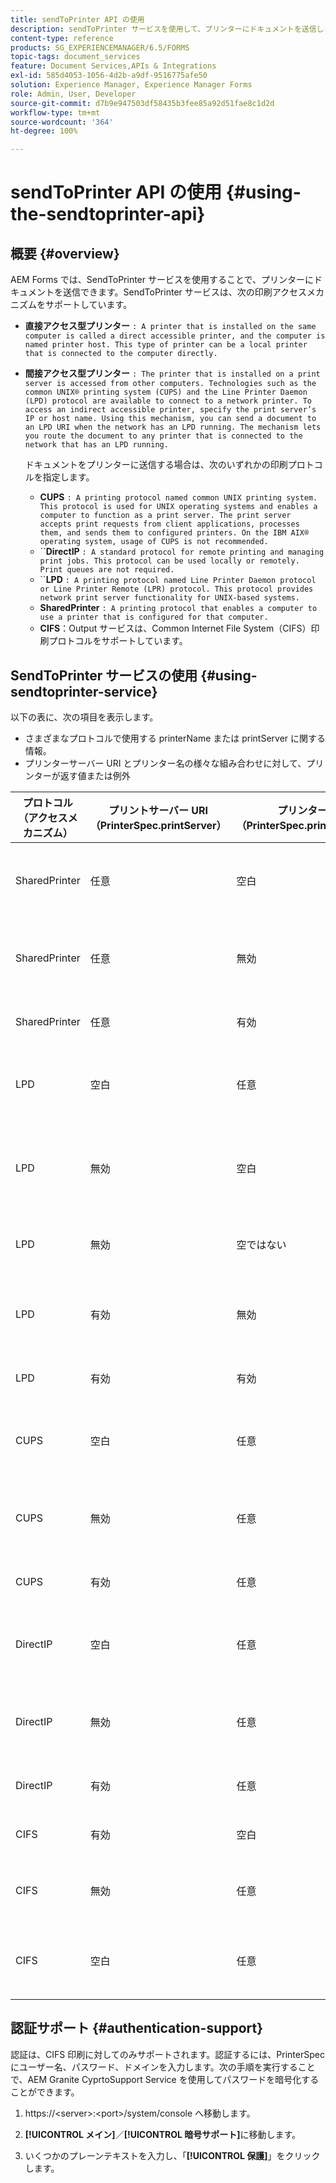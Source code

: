 ```yaml
---
title: sendToPrinter API の使用
description: sendToPrinter サービスを使用して、プリンターにドキュメントを送信します。
content-type: reference
products: SG_EXPERIENCEMANAGER/6.5/FORMS
topic-tags: document_services
feature: Document Services,APIs & Integrations
exl-id: 585d4053-1056-4d2b-a9df-9516775afe50
solution: Experience Manager, Experience Manager Forms
role: Admin, User, Developer
source-git-commit: d7b9e947503df58435b3fee85a92d51fae8c1d2d
workflow-type: tm+mt
source-wordcount: '364'
ht-degree: 100%

---
```


# sendToPrinter API の使用 {#using-the-sendtoprinter-api}

## 概要 {#overview}

AEM Forms では、SendToPrinter サービスを使用することで、プリンターにドキュメントを送信できます。SendToPrinter サービスは、次の印刷アクセスメカニズムをサポートしています。

* **直接アクセス型プリンター** `: A printer that is installed on the same computer is called a direct accessible printer, and the computer is named printer host. This type of printer can be a local printer that is connected to the computer directly.`

* **間接アクセス型プリンター** `: The printer that is installed on a print server is accessed from other computers. Technologies such as the common UNIX® printing system (CUPS) and the Line Printer Daemon (LPD) protocol are available to connect to a network printer. To access an indirect accessible printer, specify the print server’s IP or host name. Using this mechanism, you can send a document to an LPD URI when the network has an LPD running. The mechanism lets you route the document to any printer that is connected to the network that has an LPD running.`

  ドキュメントをプリンターに送信する場合は、次のいずれかの印刷プロトコルを指定します。 

   * **CUPS** `: A printing protocol named common UNIX printing system. This protocol is used for UNIX operating systems and enables a computer to function as a print server. The print server accepts print requests from client applications, processes them, and sends them to configured printers. On the IBM AIX® operating system, usage of CUPS is not recommended.`
   * ``**DirectIP** `: A standard protocol for remote printing and managing print jobs. This protocol can be used locally or remotely. Print queues are not required.`
   * ``**LPD** `: A printing protocol named Line Printer Daemon protocol or Line Printer Remote (LPR) protocol. This protocol provides network print server functionality for UNIX-based systems.`
   * **SharedPrinter** `: A printing protocol that enables a computer to use a printer that is configured for that computer.`
   * **CIFS**：Output サービスは、Common Internet File System（CIFS）印刷プロトコルをサポートしています。

## SendToPrinter サービスの使用 {#using-sendtoprinter-service}

以下の表に、次の項目を表示します。

* さまざまなプロトコルで使用する printerName または printServer に関する情報。
* プリンターサーバー URI とプリンター名の様々な組み合わせに対して、プリンターが返す値または例外

| プロトコル（アクセスメカニズム） | プリントサーバー URI（PrinterSpec.printServer） | プリンター名（PrinterSpec.printerName） | 結果 |
|--- |--- |--- |--- |
| SharedPrinter | 任意 | 空白 | 例外：必須の引数 sPrinterName を空にすることはできません。 |
| SharedPrinter | 任意 | 無効 | プリンターが見つからないという内容の例外がスローされます。 |
| SharedPrinter | 任意 | 有効 | 印刷ジョブが正常に作成されます。 |
| LPD | 空白 | 任意 | 必須の引数 sPrintServerUri を空にすることはできないことを示す例外。 |
| LPD | 無効 | 空白 | 必須の引数 sPrinterName を空にすることはできないという例外があります。 |
| LPD | 無効 | 空ではない | sPrintServerUri が見つからないという例外があります。 |
| LPD | 有効 | 無効 | プリンターが見つからないという内容の例外がスローされます。 |
| LPD | 有効 | 有効 | 印刷ジョブが正常に作成されます。 |
| CUPS | 空白 | 任意 | 必須の引数 sPrintServerUri を空にすることはできないことを示す例外。 |
| CUPS | 無効 | 任意 | プリンターが見つからないという内容の例外がスローされます。 |
| CUPS | 有効 | 任意 | 印刷ジョブが正常に作成されます。 |
| DirectIP | 空白 | 任意 | 必須の引数 sPrintServerUri を空にすることはできないことを示す例外。 |
| DirectIP | 無効 | 任意 | プリンターが見つからないという内容の例外がスローされます。 |
| DirectIP | 有効 | 任意 | 印刷ジョブが正常に作成されます。 |
| CIFS | 有効 | 空白 | 印刷ジョブが正常に作成されます。 |
| CIFS | 無効 | 任意 | CIFS を使用した印刷中に不明なエラーがスローされます。 |
| CIFS | 空白 | 任意 | 必須の引数 sPrintServerUri を空にすることはできないことを示す例外。 |

## 認証サポート {#authentication-support}

認証は、CIFS 印刷に対してのみサポートされます。認証するには、PrinterSpec にユーザー名、パスワード、ドメインを入力します。次の手順を実行することで、AEM Granite CyprtoSupport Service を使用してパスワードを暗号化することができます。

1. https://&lt;server>:&lt;port>/system/console へ移動します。

1. **[!UICONTROL メイン]**／**[!UICONTROL 暗号サポート]**&#x200B;に移動します。

1. いくつかのプレーンテキストを入力し、「**[!UICONTROL 保護]**」をクリックします。
